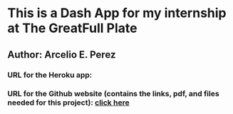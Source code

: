 # This is a Dash App for my internship at The GreatFull Plate  
## Author: Arcelio E. Perez  

### URL for the Heroku app:  
### URL for the Github website (contains the links, pdf, and files needed for this project): [click here](https://arcelioeperez.github.io/dash-app/)

